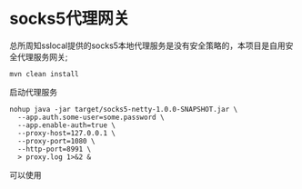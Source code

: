 # socks5代理网关

总所周知sslocal提供的socks5本地代理服务是没有安全策略的，本项目是自用安全代理服务网关;

```
mvn clean install
```

启动代理服务

```
nohup java -jar target/socks5-netty-1.0.0-SNAPSHOT.jar \
  --app.auth.some-user=some.password \
  --app.enable-auth=true \
  --proxy-host=127.0.0.1 \
  --proxy-port=1080 \
  --http-port=8991 \
  > proxy.log 1>&2 &
```

可以使用




